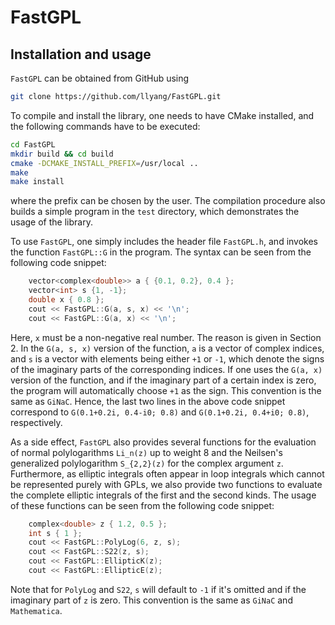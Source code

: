 # FastGPL

## Installation and usage

`FastGPL` can be obtained from GitHub using
```bash
git clone https://github.com/llyang/FastGPL.git
```
To compile and install the library, one needs to have CMake installed, and the following commands have to be executed:
```bash
cd FastGPL
mkdir build && cd build
cmake -DCMAKE_INSTALL_PREFIX=/usr/local ..
make
make install
```
where the prefix can be chosen by the user. The compilation procedure also builds a simple program in the `test` directory, which demonstrates the usage of the library.

To use `FastGPL`, one simply includes the header file `FastGPL.h`, and invokes the function `FastGPL::G` in the program. The syntax can be seen from the following code snippet:

```c++
    vector<complex<double>> a { {0.1, 0.2}, 0.4 };
    vector<int> s {1, -1};
    double x { 0.8 };
    cout << FastGPL::G(a, s, x) << '\n';
    cout << FastGPL::G(a, x) << '\n';
```

Here, `x` must be a non-negative real number. The reason is given in Section 2. In the `G(a, s, x)`  version of the function, `a` is a vector of complex indices, and `s` is a vector with elements being either `+1` or `-1`, which denote the signs of the imaginary parts of the corresponding indices. If one uses the `G(a, x)` version of the function, and if the imaginary part of a certain index is zero, the program will automatically choose `+1` as the sign. This convention is the same as `GiNaC`. Hence, the last two lines in the above code snippet correspond to `G(0.1+0.2i, 0.4-i0; 0.8)` and `G(0.1+0.2i, 0.4+i0; 0.8)`, respectively.

As a side effect, `FastGPL` also provides several functions for the evaluation of normal polylogarithms `Li_n(z)` up to weight 8 and the Neilsen's generalized polylogarithm `S_{2,2}(z)` for the complex argument `z`. Furthermore, as elliptic integrals often appear in loop integrals which cannot be represented purely with GPLs, we also provide two functions to evaluate the complete elliptic integrals of the first and the second kinds. The usage of these functions can be seen from the following code snippet:
```C++
    complex<double> z { 1.2, 0.5 };
    int s { 1 };
    cout << FastGPL::PolyLog(6, z, s);
    cout << FastGPL::S22(z, s);
    cout << FastGPL::EllipticK(z);
    cout << FastGPL::EllipticE(z);
```
Note that for `PolyLog` and `S22`, `s` will default to `-1` if it's omitted and if the imaginary part of `z` is zero. This convention is the same as `GiNaC` and `Mathematica`.

